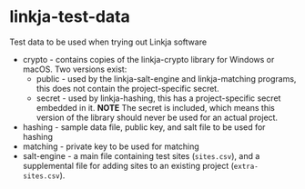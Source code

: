 # linkja-test-data
Test data to be used when trying out Linkja software

* crypto - contains copies of the linkja-crypto library for Windows or macOS.  Two versions exist:
	* public - used by the linkja-salt-engine and linkja-matching programs, this does not contain the project-specific secret.
	* secret - used by linkja-hashing, this has a project-specific secret embedded in it.  **NOTE** The secret is included, which means this version of the library should never be used for an actual project.
* hashing - sample data file, public key, and salt file to be used for hashing
* matching - private key to be used for matching
* salt-engine - a main file containing test sites (`sites.csv`), and a supplemental file for adding sites to an existing project (`extra-sites.csv`).